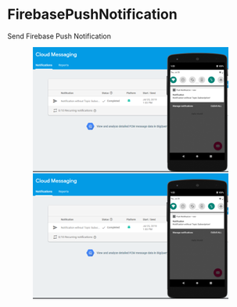 # FirebasePushNotification
Send Firebase Push Notification
<div align="center">
    <img src="screenshots/CaptureA.PNG" width="400px"</img> 
    <img src="screenshots/CaptureA.PNG" width="400px"</img> 
</div>
